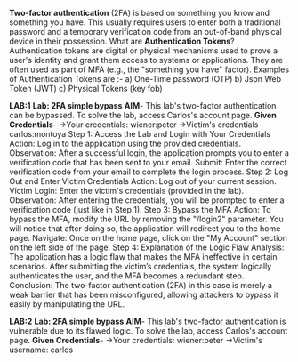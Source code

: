 **Two-factor authentication** (2FA) is based on something you know and something you have. This usually requires users to enter both a traditional password and a temporary verification code from an out-of-band physical device in their possession.
What are **Authentication Tokens**?
Authentication tokens are digital or physical mechanisms used to prove a user's identity and grant them access to systems or applications. They are often used as part of MFA (e.g., the "something you have" factor).
Examples of Authentication Tokens are :-
a) One-Time password (OTP)
b) Json Web Token (JWT)
c) Physical Tokens (key fob)

**LAB:1**
**Lab: 2FA simple bypass**
**AIM**- This lab's two-factor authentication can be bypassed. To solve the lab, access Carlos's account page.
**Given Credentials**-
->Your credentials: wiener:peter
->Victim's credentials carlos:montoya
Step 1: Access the Lab and Login with Your Credentials
Action: Log in to the application using the provided credentials.
Observation: After a successful login, the application prompts you to enter a verification code that has been sent to your email.
Submit: Enter the correct verification code from your email to complete the login process.
Step 2: Log Out and Enter Victim Credentials
Action: Log out of your current session.
Victim Login: Enter the victim's credentials (provided in the lab).
Observation: After entering the credentials, you will be prompted to enter a verification code (just like in Step 1).
Step 3: Bypass the MFA
Action: To bypass the MFA, modify the URL by removing the "/login2" parameter.
You will notice that after doing so, the application will redirect you to the home page.
Navigate: Once on the home page, click on the "My Account" section on the left side of the page.
Step 4: Explanation of the Logic Flaw
Analysis: The application has a logic flaw that makes the MFA ineffective in certain scenarios. After submitting the victim’s credentials, the system logically authenticates the user, and the MFA becomes a redundant step.
Conclusion: The two-factor authentication (2FA) in this case is merely a weak barrier that has been misconfigured, allowing attackers to bypass it easily by manipulating the URL.

**LAB:2**
**Lab: 2FA simple bypass**
**AIM**- This lab's two-factor authentication is vulnerable due to its flawed logic. To solve the lab, access Carlos's account page.
**Given Credentials**-
->Your credentials: wiener:peter
->Victim's username: carlos

